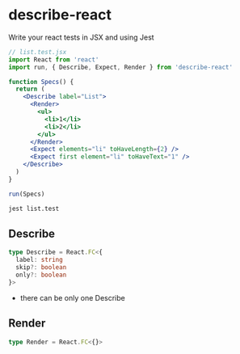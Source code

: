 describe-react
===

Write your react tests in JSX and using Jest

```jsx
// list.test.jsx
import React from 'react'
import run, { Describe, Expect, Render } from 'describe-react'

function Specs() {
  return (
    <Describe label="List">
      <Render>
        <ul>
          <li>1</li>
          <li>2</li>
        </ul>
      </Render>
      <Expect elements="li" toHaveLength={2} />
      <Expect first element="li" toHaveText="1" />
    </Describe>
  )
}

run(Specs)
```

```bash
jest list.test
```

## Describe

```ts
type Describe = React.FC<{
  label: string
  skip?: boolean
  only?: boolean
}>
```

- there can be only one Describe

## Render

```ts
type Render = React.FC<{}>
```
